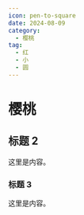 ```yaml
---
icon: pen-to-square
date: 2024-08-09
category:
  - 樱桃
tag:
  - 红
  - 小
  - 圆
---
```


# 樱桃

## 标题 2

这里是内容。

### 标题 3

这里是内容。
